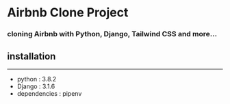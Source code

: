 # Airbnb Clone Project
 ### cloning Airbnb with Python, Django, Tailwind CSS and more...

 ## installation 
 ***
 - python : 3.8.2
 - Django : 3.1.6
 - dependencies : pipenv